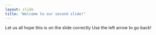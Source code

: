```yaml
---
layout: slide
title: "Welcome to our second slide!"
---
```

Let us all hope this is on the slide correctly
Use the left arrow to go back!
